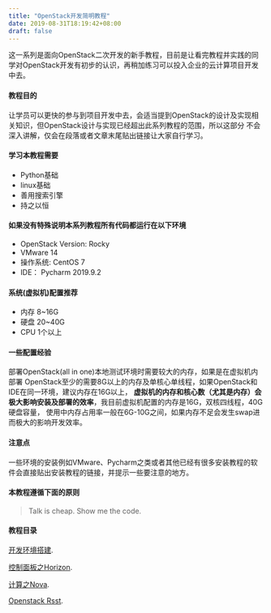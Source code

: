 ```yaml
---
title: "OpenStack开发简明教程"
date: 2019-08-31T18:19:42+08:00
draft: false
---
```


这一系列是面向OpenStack二次开发的新手教程，目前是让看完教程并实践的同学对OpenStack开发有初步的认识，再稍加练习可以投入企业的云计算项目开发中去。
<!--more-->

#### 教程目的

让学员可以更快的参与到项目开发中去，会适当提到OpenStack的设计及实现相关知识，但OpenStack设计与实现已经超出此系列教程的范围，所以这部分
不会深入讲解，仅会在段落或者文章末尾贴出链接让大家自行学习。

#### 学习本教程需要
* Python基础
* linux基础
* 善用搜索引擎
* 持之以恒



#### 如果没有特殊说明本系列教程所有代码都运行在以下环境
* OpenStack Version: Rocky
* VMware 14
* 操作系统: CentOS 7
* IDE： Pycharm 2019.9.2

#### 系统(虚拟机)配置推荐

* 内存 8~16G
* 硬盘 20~40G
* CPU 1个以上

#### 一些配置经验
部署OpenStack(all in one)本地测试环境时需要较大的内存，如果是在虚拟机内部署
OpenStack至少的需要8G以上的内存及单核心单线程，如果OpenStack和IDE在同一环境，建议内存在16G以上，
**虚拟机的内存和核心数（尤其是内存）会极大影响安装及部署的效率**，我目前虚拟机配置的内存是16G，双核四线程，40G硬盘容量，
使用中内存占用率一般在6G-10G之间，如果内存不足会发生swap进而极大的影响开发效率。

#### 注意点

一些环境的安装例如VMware、Pycharm之类或者其他已经有很多安装教程的软件会直接贴出安装教程的链接，并提示一些要注意的地方。


#### 本教程遵循下面的原则
> Talk is cheap. Show me the code.

#### 教程目录

[开发环境搭建](https://duckduckgo.com).

[控制面板之Horizon](https://duckduckgo.com).

[计算之Nova](https://duckduckgo.com).

[Openstack Rsst](https://duckduckgo.com).